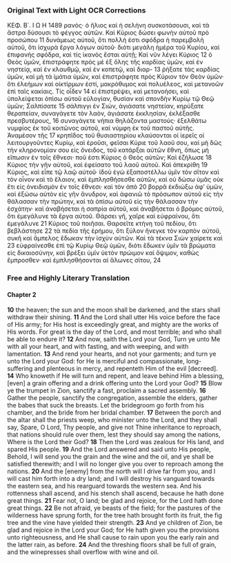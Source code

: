 ### Original Text with Light OCR Corrections

ΚΕΦ. Β΄.                                             Ι Ω Η                                         1489
ρανός· ὁ ἥλιος καὶ ἡ σελήνη συσκοτάσουσι, καὶ τὰ ἄστρα δύσουσι
τὸ φέγγος αὐτῶν. Καὶ Κύριος δώσει φωνὴν αὐτοῦ πρὸ προσώπου 11
δυνάμεως αὐτοῦ, ὅτι πολλὴ ἐστι σφόδρα ἡ παρεμβολὴ αὐτοῦ, ὅτι
ἰσχυρὰ ἔργα λόγων αὐτοῦ· διότι μεγάλη ἡμέρα τοῦ Κυρίου, καὶ
ἐπιφανὴς σφόδρα, καὶ τίς ἱκανὸς ἔσται αὐτῇ; Καὶ νῦν λέγει Κύριος 12
ὁ Θεὸς ὑμῶν, ἐπιστράφητε πρὸς μὲ ἐξ ὅλης τῆς καρδίας ὑμῶν,
καὶ ἐν νηστείᾳ, καὶ ἐν κλαυθμῷ, καὶ ἐν κοπετῷ, καὶ διαρ- 13
ῥήξατε τὰς καρδίας ὑμῶν, καὶ μὴ τὰ ἱμάτια ὑμῶν, καὶ ἐπιστράφητε
πρὸς Κύριον τὸν Θεὸν ὑμῶν· ὅτι ἐλεήμων καὶ οἰκτίρμων ἐστί,
μακρόθυμος καὶ πολυέλεος, καὶ μετανοῶν ἐπὶ ταῖς κακίαις. Τίς οἶδεν 14
εἰ ἐπιστρέψει, καὶ μετανοήσει, καὶ ὑπολείψεται ὀπίσω αὐτοῦ
εὐλογίαν, θυσίαν καὶ σπονδὴν Κυρίῳ τῷ Θεῷ ὑμῶν; Σαλπίσατε 15
σάλπιγγι ἐν Σιών, ἁγιάσατε νηστείαν, κηρύξατε θεραπείαν,
συναγάγετε τὸν λαὸν, ἁγιάσατε ἐκκλησίαν, ἐκλέξασθε πρεσβυτέρους, 16
συναγάγετε νήπια θηλάζοντα μαστούς· ἐξελθάτω νυμφίος ἐκ τοῦ
κοιτῶνος αὐτοῦ, καὶ νύμφη ἐκ τοῦ παστοῦ αὐτῆς. Ἀναμέσον τῆς 17
κρηπῖδος τοῦ θυσιαστηρίου κλαύσονται οἱ ἱερεῖς οἱ λειτουργοῦντες
Κυρίῳ, καὶ ἐροῦσι, φεῖσαι Κύριε τοῦ λαοῦ σου, καὶ μὴ δῶς τὴν
κληρονομίαν σου εἰς ὄνειδος, τοῦ κατάρξαι αὐτῶν ἔθνη, ὅπως μὴ
εἴπωσιν ἐν τοῖς ἔθνεσι· ποῦ ἐστι Κύριος ὁ Θεὸς αὐτῶν; Καὶ ἐζήλωσε 18
Κύριος τὴν γῆν αὐτοῦ, καὶ ἐφείσατο τοῦ λαοῦ αὐτοῦ. Καὶ ἀπεκρίθη 19
Κύριος, καὶ εἶπε τῷ λαῷ αὐτοῦ· ἰδοὺ ἐγὼ ἐξαποστέλλω ὑμῖν τὸν
σῖτον καὶ τὸν οἶνον καὶ τὸ ἔλαιον, καὶ ἐμπλησθήσεσθε αὐτῶν, καὶ
οὐ δώσω ὑμᾶς οὐκ ἔτι εἰς ὀνειδισμὸν ἐν τοῖς ἔθνεσι· καὶ τὸν ἀπὸ 20
βορρᾶ ἐκδιώξω ἀφ’ ὑμῶν, καὶ ἐξώσω αὐτὸν εἰς γῆν ἄνυδρον, καὶ
ἀφανιῶ τὸ πρόσωπον αὐτοῦ εἰς τὴν θάλασσαν τὴν πρώτην, καὶ τὰ
ὀπίσω αὐτοῦ εἰς τὴν θάλασσαν τὴν ἐσχάτην· καὶ ἀναβήσεται ἡ
σαπρία αὐτοῦ, καὶ ἀναβήσεται ὁ βρόμος αὐτοῦ, ὅτι ἐμεγάλυνε τὰ
ἔργα αὐτοῦ. Θάρσει γῆ, χαῖρε καὶ εὐφραίνου, ὅτι ἐμεγάλυνε 21
Κύριος τοῦ ποιῆσαι. Θαρσεῖτε κτήνη τοῦ πεδίου, ὅτι βεβλάστησε 22
τὰ πεδία τῆς ἐρήμου, ὅτι ξύλον ἤνεγκε τὸν καρπὸν αὐτοῦ, συκῆ καὶ
ἄμπελος ἔδωκαν τὴν ἰσχὺν αὐτῶν. Καὶ τὰ τέκνα Σιὼν χαίρετε καὶ 23
εὐφραίνεσθε ἐπὶ τῷ Κυρίῳ Θεῷ ὑμῶν, διότι ἔδωκεν ὑμῖν τὰ
βρώματα εἰς δικαιοσύνην, καὶ βρέξει ὑμῖν ὑετὸν πρώιμον καὶ
ὄψιμον, καθὼς ἔμπροσθεν· καὶ ἐμπλησθήσονται αἱ ἅλωνες σίτου, 24

### Free and Highly Literary Translation

#### Chapter 2

**10** the heaven; the sun and the moon shall be darkened, and the stars shall withdraw their shining.
**11** And the Lord shall utter His voice before the face of His army; for His host is exceedingly great, and mighty are the works of His words. For great is the day of the Lord, and most terrible; and who shall be able to endure it?
**12** And now, saith the Lord your God, Turn ye unto Me with all your heart, and with fasting, and with weeping, and with lamentation.
**13** And rend your hearts, and not your garments; and turn ye unto the Lord your God: for He is merciful and compassionate, long-suffering and plenteous in mercy, and repenteth Him of the evil [decreed].
**14** Who knoweth if He will turn and repent, and leave behind Him a blessing, [even] a grain offering and a drink offering unto the Lord your God?
**15** Blow ye the trumpet in Zion, sanctify a fast, proclaim a sacred assembly.
**16** Gather the people, sanctify the congregation, assemble the elders, gather the babes that suck the breasts. Let the bridegroom go forth from his chamber, and the bride from her bridal chamber.
**17** Between the porch and the altar shall the priests weep, who minister unto the Lord, and they shall say, Spare, O Lord, Thy people, and give not Thine inheritance to reproach, that nations should rule over them, lest they should say among the nations, Where is the Lord their God?
**18** Then the Lord was zealous for His land, and spared His people.
**19** And the Lord answered and said unto His people, Behold, I will send you the grain and the wine and the oil, and ye shall be satisfied therewith; and I will no longer give you over to reproach among the nations.
**20** And the [enemy] from the north will I drive far from you, and I will cast him forth into a dry land; and I will destroy his vanguard towards the eastern sea, and his rearguard towards the western sea. And his rottenness shall ascend, and his stench shall ascend, because he hath done great things.
**21** Fear not, O land; be glad and rejoice, for the Lord hath done great things.
**22** Be not afraid, ye beasts of the field; for the pastures of the wilderness have sprung forth, for the tree hath brought forth its fruit, the fig tree and the vine have yielded their strength.
**23** And ye children of Zion, be glad and rejoice in the Lord your God; for He hath given you the provisions unto righteousness, and He shall cause to rain upon you the early rain and the latter rain, as before.
**24** And the threshing floors shall be full of grain, and the winepresses shall overflow with wine and oil.